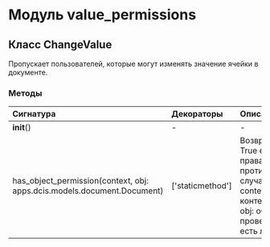 # Модуль value_permissions



## Класс ChangeValue

Пропускает пользователей, которые могут изменять значение ячейки в документе.

### Методы

| Сигнатура                                                               | Декораторы       | Описание                                                                                                                                |
| :---------------------------------------------------------------------- | :--------------- | :-------------------------------------------------------------------------------------------------------------------------------------- |
| __init__()                                                              | -                | -                                                                                                                                       |
| has_object_permission(context, obj: apps.dcis.models.document.Document) | ['staticmethod'] | Возвращает True если есть права, False в противном случае.:param context: контекст:param obj: объект для проверки:return: есть ли права |